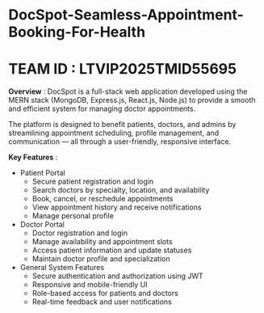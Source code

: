 # DocSpot-Seamless-Appointment-Booking-For-Health

# TEAM ID : LTVIP2025TMID55695

**Overview** :
DocSpot is a full-stack web application developed using the MERN stack (MongoDB, Express.js, React.js, Node.js) to provide a smooth and efficient system for managing doctor 
appointments.

The platform is designed to benefit patients, doctors, and admins by streamlining appointment scheduling, profile management, and communication — all through a user-friendly, 
responsive interface.

**Key Features** :
* Patient Portal
  - Secure patient registration and login
  - Search doctors by specialty, location, and availability
  - Book, cancel, or reschedule appointments
  - View appointment history and receive notifications
  - Manage personal profile
* Doctor Portal
  - Doctor registration and login
  - Manage availability and appointment slots
  - Access patient information and update statuses
  - Maintain doctor profile and specialization
* General System Features
  - Secure authentication and authorization using JWT
  - Responsive and mobile-friendly UI
  - Role-based access for patients and doctors
  - Real-time feedback and user notifications
